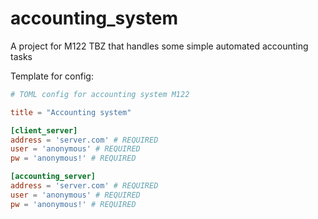 # accounting_system
A project for M122 TBZ that handles some simple automated accounting tasks

Template for config:
```toml
# TOML config for accounting system M122

title = "Accounting system"

[client_server]
address = 'server.com' # REQUIRED
user = 'anonymous' # REQUIRED
pw = 'anonymous!' # REQUIRED

[accounting_server]
address = 'server.com' # REQUIRED
user = 'anonymous' # REQUIRED
pw = 'anonymous!' # REQUIRED
```